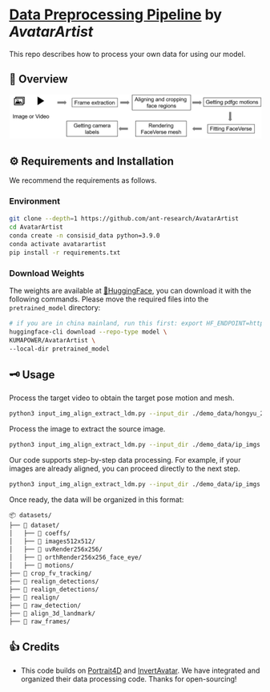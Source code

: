 # <u>Data Preprocessing Pipeline</u> by *AvatarArtist* 
This repo describes how to process your own data for using our model.

## 🎉 Overview

<div align=center>
<img src="data_process_pipe.png">
</div>

## ⚙️ Requirements and Installation

We recommend the requirements as follows.

### Environment

```bash
git clone --depth=1 https://github.com/ant-research/AvatarArtist 
cd AvatarArtist
conda create -n consisid_data python=3.9.0
conda activate avatarartist
pip install -r requirements.txt
```

### Download Weights

The weights are available at [🤗HuggingFace](https://huggingface.co/BestWishYsh/ConsisID-preview), you can download it with the following commands. Please move the required files into the `pretrained_model` directory:

```bash
# if you are in china mainland, run this first: export HF_ENDPOINT=https://hf-mirror.com
huggingface-cli download --repo-type model \
KUMAPOWER/AvatarArtist \
--local-dir pretrained_model
```


## 🗝️ Usage
Process the target video to obtain the target pose motion and mesh.

```bash
python3 input_img_align_extract_ldm.py --input_dir ./demo_data/hongyu_2.mp4 --is_video --save_dir ./demo_data/data_process_out
```

Process the image to extract the source image.


```bash
python3 input_img_align_extract_ldm.py --input_dir ./demo_data/ip_imgs --is_img --save_dir ./demo_data/data_process_out 
```
Our code supports step-by-step data processing. For example, if your images are already aligned, you can proceed directly to the next step.

```bash
python3 input_img_align_extract_ldm.py --input_dir ./demo_data/ip_imgs --is_img --save_dir ./demo_data/data_process_out  --already_align
```

Once ready, the data will be organized in this format:

```
📦 datasets/
├── 📂 dataset/
│   ├── 📂 coeffs/
│   ├── 📂 images512x512/
│   ├── 📂 uvRender256x256/
│   ├── 📂 orthRender256x256_face_eye/
│   ├── 📂 motions/
├── 📂 crop_fv_tracking/
├── 📂 realign_detections/
├── 📂 realign_detections/
├── 📂 realign/
├── 📂 raw_detection/
├── 📂 align_3d_landmark/
├── 📂 raw_frames/
```

## 👍 Credits

- This code builds on [Portrait4D](https://github.com/YuDeng/Portrait-4D) and [InvertAvatar](https://github.com/XChenZ/invertAvatar). We have integrated and organized their data processing code. Thanks for open-sourcing!
 